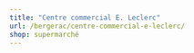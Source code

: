 ```yaml
---
title: "Centre commercial E. Leclerc"
url: /bergerac/centre-commercial-e-leclerc/
shop: supermarché
---
```

